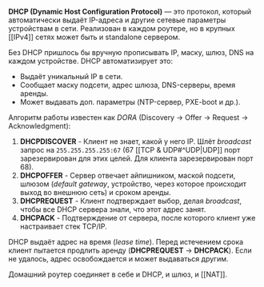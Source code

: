 **DHCP (Dynamic Host Configuration Protocol)** — это протокол, который автоматически выдаёт IP-адреса и другие сетевые параметры устройствам в сети. Реализован в каждом роутере, но в крупных [[IPv4]] сетях может быть и standalone сервером.

Без DHCP пришлось бы вручную прописывать IP, маску, шлюз, DNS на каждом устройстве. DHCP автоматизирует это:
- Выдаёт уникальный IP в сети.
- Сообщает маску подсети, адрес шлюза, DNS-серверы, время аренды.
- Может выдавать доп. параметры (NTP-сервер, PXE-boot и др.).

Алгоритм работы известен как *DORA* (Discovery → Offer → Request → Acknowledgment):
1. **DHCPDISCOVER** - Клиент не знает, какой у него IP. Шлёт *broadcast* запрос на  `255.255.255.255:67` (67 [[TCP & UDP#^UDP|UDP]] порт зарезервирован для этих целей. Для клиента зарезервирован порт 68).
2. **DHCPOFFER** - Сервер отвечает айпишником, маской подсети, шлюзом (*default gateway*, устройство, через которое происходит выход во внешнюю сеть) и сроком аренды.
3. **DHCPREQUEST** - Клиент подтверждает выбор, делая *broadcast*, чтобы все DHCP сервера знали, что этот адрес занят.
4. **DHCPACK** - Подтверждение от сервера, после которого клиент уже настраивает стек TCP/IP.

DHCP выдаёт адрес на время (*lease time*). Перед истечением срока клиент пытается продлить аренду (**DHCPREQUEST** → **DHCPACK**). Если не удалось, адрес освобождается и может выдаваться другим.

Домашний роутер соединяет в себе и DHCP, и шлюз, и [[NAT]].
